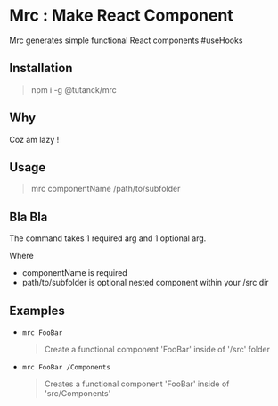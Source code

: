 # Mrc : Make React Component

Mrc generates simple functional React components #useHooks

## Installation

> npm i -g @tutanck/mrc

## Why

Coz am lazy !

## Usage

> mrc componentName /path/to/subfolder

## Bla Bla

The command takes 1 required arg and 1 optional arg.

Where

- componentName is required
- path/to/subfolder is optional nested component within your /src dir

## Examples

- `mrc FooBar`

  > Create a functional component 'FooBar' inside of '/src' folder

- `mrc FooBar /Components`

  > Creates a functional component 'FooBar' inside of 'src/Components'
